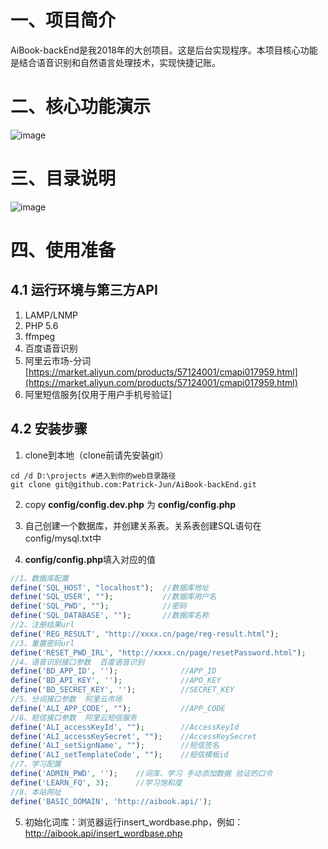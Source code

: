 # 一、项目简介
AiBook-backEnd是我2018年的大创项目。这是后台实现程序。本项目核心功能是结合语音识别和自然语言处理技术，实现快捷记账。

# 二、核心功能演示
![image](https://raw.githubusercontent.com/wiki/Patrick-Jun/AiBook-backEnd/index.png)

# 三、目录说明
![image](https://raw.githubusercontent.com/wiki/Patrick-Jun/AiBook-backEnd/menu.png)


# 四、使用准备

## 4.1 运行环境与第三方API
1. LAMP/LNMP
2. PHP 5.6
3. ffmpeg
4. 百度语音识别
5. 阿里云市场-分词 [https://market.aliyun.com/products/57124001/cmapi017959.html](https://market.aliyun.com/products/57124001/cmapi017959.html)
6. 阿里短信服务[仅用于用户手机号验证]

## 4.2 安装步骤

1. clone到本地（clone前请先安装git）
```
cd /d D:\projects #进入到你的web目录路径
git clone git@github.com:Patrick-Jun/AiBook-backEnd.git
```

2. copy  **config/config.dev.php**  为  **config/config.php** 

3. 自己创建一个数据库，并创建关系表。关系表创建SQL语句在config/mysql.txt中

4. **config/config.php**填入对应的值
``` php
//1、数据库配置
define('SQL_HOST', "localhost");  //数据库地址
define('SQL_USER', "");           //数据库用户名
define('SQL_PWD', "");            //密码
define('SQL_DATABASE', "");       //数据库名称
//2、注册结果url
define('REG_RESULT', "http://xxxx.cn/page/reg-result.html");
//3、重置密码url
define('RESET_PWD_IRL', "http://xxxx.cn/page/resetPassword.html");
//4、语音识别接口参数  百度语音识别
define('BD_APP_ID', '');              //APP_ID
define('BD_API_KEY', '');             //APO_KEY
define('BD_SECRET_KEY', '');          //SECRET_KEY
//5、分词接口参数  阿里云市场
define('ALI_APP_CODE', "");           //APP_CODE
//6、短信接口参数  阿里云短信服务
define('ALI_accessKeyId', "");        //AccessKeyId
define('ALI_accessKeySecret', "");    //AccessKeySecret
define('ALI_setSignName', "");        //短信签名
define('ALI_setTemplateCode', "");    //短信模板id
//7、学习配置
define('ADMIN_PWD', '');    //词库、学习 手动添加数据 验证的口令
define('LEARN_FQ', 3);      //学习饱和度
//8、本站网址
define('BASIC_DOMAIN', 'http://aibook.api/');
```
5. 初始化词库：浏览器运行insert_wordbase.php，例如：http://aibook.api/insert_wordbase.php
